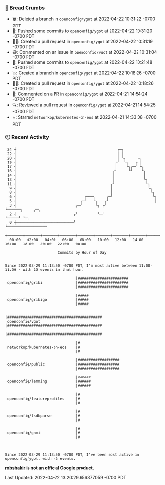 ### 🍞 Bread Crumbs

 * 🗑: Deleted a branch in `openconfig/ygot` at 2022-04-22 10:31:22 -0700 PDT
 * 🚢: Pushed some commits to `openconfig/ygot` at 2022-04-22 10:31:20 -0700 PDT
 * ✍🏼: Created a pull request in `openconfig/ygot` at 2022-04-22 10:31:19 -0700 PDT
 * 😃: Commented on an issue in `openconfig/ygot` at 2022-04-22 10:31:04 -0700 PDT
 * 🚢: Pushed some commits to `openconfig/ygot` at 2022-04-22 10:21:48 -0700 PDT
 * 💥: Created a branch in `openconfig/ygot` at 2022-04-22 10:18:26 -0700 PDT
 * ✍🏼: Created a pull request in `openconfig/ygot` at 2022-04-22 10:18:26 -0700 PDT
 * 💬: Commented on a PR in  `openconfig/ygot` at 2022-04-21 14:54:24 -0700 PDT
 * 🔍: Reviewed a pull request in  `openconfig/ygot` at 2022-04-21 14:54:25 -0700 PDT
 * ⭐️: Starred `networkop/kubernetes-on-eos` at 2022-04-21 14:33:08 -0700 PDT

### 🕘 Recent Activity
```
 24 ┼                                              ╭─╮
 22 ┤                                              │ │
 20 ┤                                              │ ╰╮     ╭╮
 19 ┤                                             ╭╯  ╰╮   ╭╯│
 17 ┤                                             │    ╰╮╭─╯ ╰╮
 16 ┤                                            ╭╯     ╰╯    ╰╮
 14 ┤                                            │             │
 13 ┤                                            │             ╰╮
 11 ┤                                           ╭╯              ╰╮
  9 ┤                                           │                ╰╮
  8 ┤                                           │                 ╰╮
  6 ┤                               ╭───╮     ╭─╯                  ╰╮
  5 ┤                             ╭─╯   ╰╮   ╭╯                     │
  3 ┤                           ╭─╯      ╰╮ ╭╯                      ╰──────╮     ╭─╮
  2 ┤                          ╭╯         ╰─╯                              ╰─────╯ ╰─╮
  0 ┼──────────────────────────╯                                                     ╰──────────────────
    +───────+───────+───────+───────+───────+───────+───────+───────+───────+───────+───────+───────+────
  00:00   02:00   04:00   06:00   08:00   10:00   12:00   14:00   16:00   18:00   20:00   22:00   00:00   

						Commits by Hour of Day


Since 2022-03-29 11:13:50 -0700 PDT, I'm most active between 11:00-11:59 - with 25 events in that hour.

```



```
                                |#######################
 openconfig/gribi               |#######################
                                |#######################

                                |#####
 openconfig/gribigo             |#####
                                |#####

                                |###########################################
 openconfig/ygot                |###########################################
                                |###########################################

                                |#
 networkop/kubernetes-on-eos    |#
                                |#

                                |###################
 openconfig/public              |###################
                                |###################

                                |######
 openconfig/lemming             |######
                                |######

                                |#
 openconfig/featureprofiles     |#
                                |#

                                |#
 openconfig/lsdbparse           |#
                                |#

                                |#
 openconfig/gnmi                |#
                                |#



Since 2022-03-29 11:13:50 -0700 PDT, I've been most active in openconfig/ygot, with 43 events.

```
**[robshakir](mailto:robjs@google.com) is not an official Google product.**  


Last Updated: 2022-04-22 13:20:29.656377059 -0700 PDT
